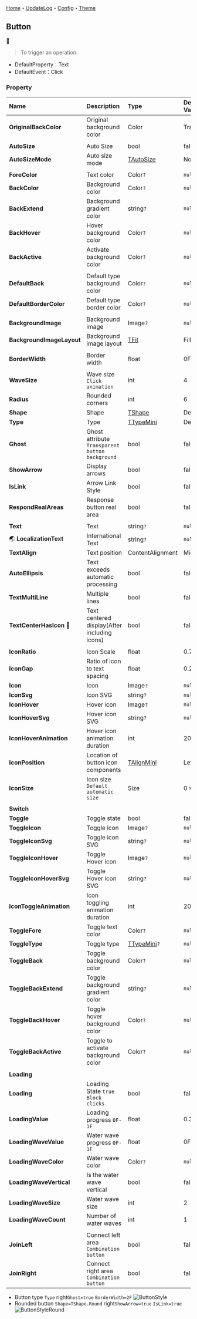 ﻿[Home](../Home.md)・[UpdateLog](../UpdateLog.md)・[Config](../Config.md)・[Theme](../Theme.md)

## Button
👚

> To trigger an operation.

- DefaultProperty：Text
- DefaultEvent：Click

### Property

Name | Description | Type | Default Value |
:--|:--|:--|:--|
**OriginalBackColor** | Original background color | Color | Transparent |
||||
**AutoSize** | Auto Size | bool | false |
**AutoSizeMode** | Auto size mode | [TAutoSize](Enum.md#tautosize) | None |
||||
**ForeColor** | Text color | Color`?` | `null` |
**BackColor** | Background color | Color`?` | `null` |
**BackExtend** | Background gradient color | string`?` | `null` |
**BackHover** | Hover background color | Color`?` | `null` |
**BackActive** | Activate background color | Color`?` | `null` |
||||
**DefaultBack** | Default type background color | Color`?` | `null` |
**DefaultBorderColor** | Default type border color | Color`?` | `null` |
||||
**BackgroundImage** | Background image | Image`?` | `null` |
**BackgroundImageLayout** | Background image layout | [TFit](Enum.md#tfit) | Fill |
||||
**BorderWidth** | Border width | float | 0F |
||||
**WaveSize** | Wave size `Click animation` | int | 4 |
**Radius** | Rounded corners | int | 6 |
**Shape** | Shape | [TShape](Enum.md#tshape) | Default |
**Type** | Type | [TTypeMini](Enum.md#ttypemini) | Default |
**Ghost** | Ghost attribute `Transparent button background` | bool | false |
**ShowArrow** | Display arrows | bool | false |
**IsLink** | Arrow Link Style | bool | false |
**RespondRealAreas** | Response button real area | bool | false |
||||
**Text** | Text | string`?` | `null` |
🌏 **LocalizationText** | International Text | string`?` | `null` |
**TextAlign** | Text position | ContentAlignment | MiddleCenter |
**AutoEllipsis** | Text exceeds automatic processing | bool | false |
**TextMultiLine** | Multiple lines | bool | false |
**TextCenterHasIcon** 🔴 | Text centered display(After including icons) | bool | false |
||||
**IconRatio** | Icon Scale | float | 0.7F |
**IconGap** | Ratio of icon to text spacing | float | 0.25F |
**Icon** | Icon | Image`?` | `null` |
**IconSvg** | Icon SVG | string`?` | `null` |
**IconHover** | Hover icon | Image`?` | `null` |
**IconHoverSvg** | Hover icon SVG | string`?` | `null` |
**IconHoverAnimation** | Hover icon animation duration | int | 200 |
**IconPosition** | Location of button icon components | [TAlignMini](Enum.md#talignmini) | Left |
**IconSize** | Icon size `Default automatic size` | Size | 0 × 0 |
||||
|**Switch**||
**Toggle** | Toggle state | bool | false |
**ToggleIcon** | Toggle icon | Image`?` | `null` |
**ToggleIconSvg** | Toggle icon SVG | string`?` | `null` |
**ToggleIconHover** | Toggle Hover icon | Image`?` | `null` |
**ToggleIconHoverSvg** | Toggle Hover icon SVG | string`?` | `null` |
**IconToggleAnimation** | Icon toggling animation duration | int | 200 |
**ToggleFore** | Toggle text color | Color`?` | `null` |
**ToggleType** | Toggle type | [TTypeMini](Enum.md#ttypemini)`?` | `null` |
**ToggleBack** | Toggle background color | Color`?` | `null` |
**ToggleBackExtend** | Toggle background gradient color | string`?` | `null` |
**ToggleBackHover** | Toggle hover background color | Color`?` | `null` |
**ToggleBackActive** | Toggle to activate background color | Color`?` | `null` |
||||
|**Loading**||
**Loading** | Loading State `true Block clicks` | bool | false |
**LoadingValue** | Loading progress `0F-1F` | float | 0.3F |
**LoadingWaveValue** | Water wave progress `0F-1F` | float | 0F |
**LoadingWaveColor** | Water wave color | Color`?` | `null` |
**LoadingWaveVertical** | Is the water wave vertical | bool | false |
**LoadingWaveSize** | Water wave size | int | 2 |
**LoadingWaveCount** | Number of water waves | int | 1 |
||||
**JoinLeft** | Connect left area `Combination button` | bool | false |
**JoinRight** | Connect right area `Combination button` | bool | false |

- Button type `Type` right`Ghost=true` `BorderWidth=2F`
![ButtonStyle](ButtonStyle.png)
- Rounded button `Shape=TShape.Round` right`ShowArrow=true` `IsLink=true`
![ButtonStyleRound](ButtonStyleRound.png)